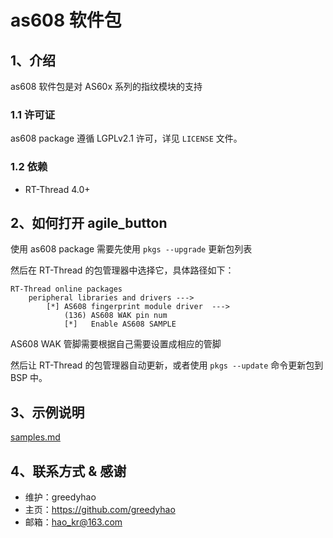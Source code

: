 # as608 软件包

## 1、介绍

as608 软件包是对 AS60x 系列的指纹模块的支持

### 1.1 许可证

as608 package 遵循 LGPLv2.1 许可，详见 `LICENSE` 文件。

### 1.2 依赖

- RT-Thread 4.0+

## 2、如何打开 agile_button

使用 as608 package 需要先使用 `pkgs --upgrade` 更新包列表

然后在 RT-Thread 的包管理器中选择它，具体路径如下：

```
RT-Thread online packages
    peripheral libraries and drivers --->
        [*] AS608 fingerprint module driver  --->
            (136) AS608 WAK pin num
            [*]   Enable AS608 SAMPLE
```

AS608 WAK 管脚需要根据自己需要设置成相应的管脚

然后让 RT-Thread 的包管理器自动更新，或者使用 `pkgs --update` 命令更新包到 BSP 中。

## 3、示例说明

[samples.md](doc/samples.md)

## 4、联系方式 & 感谢

* 维护：greedyhao
* 主页：<https://github.com/greedyhao>
* 邮箱：<hao_kr@163.com>

